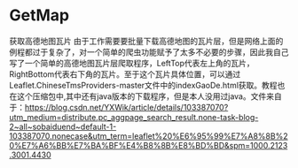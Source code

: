 # GetMap
获取高德地图瓦片
由于工作需要要批量下载高德地图的瓦片层，但是网络上面的例程都过于复杂了，对一个简单的爬虫功能赋予了太多不必要的步骤，因此我自己写了一个简单的高德地图瓦片层爬取程序，LeftTop代表左上角的瓦片，RightBottom代表右下角的瓦片。至于这个瓦片具体位置，可以通过Leaflet.ChineseTmsProviders-master文件中的indexGaoDe.html获取。教程也在这个压缩包中,其中还有java版本的下载程序，但是本人没用过java。文件来自于：https://blog.csdn.net/YXWik/article/details/103387070?utm_medium=distribute.pc_aggpage_search_result.none-task-blog-2~all~sobaiduend~default-1-103387070.nonecase&utm_term=leaflet%20%E6%95%99%E7%A8%8B%20%E7%A6%BB%E7%BA%BF%E4%B8%8B%E8%BD%BD&spm=1000.2123.3001.4430
